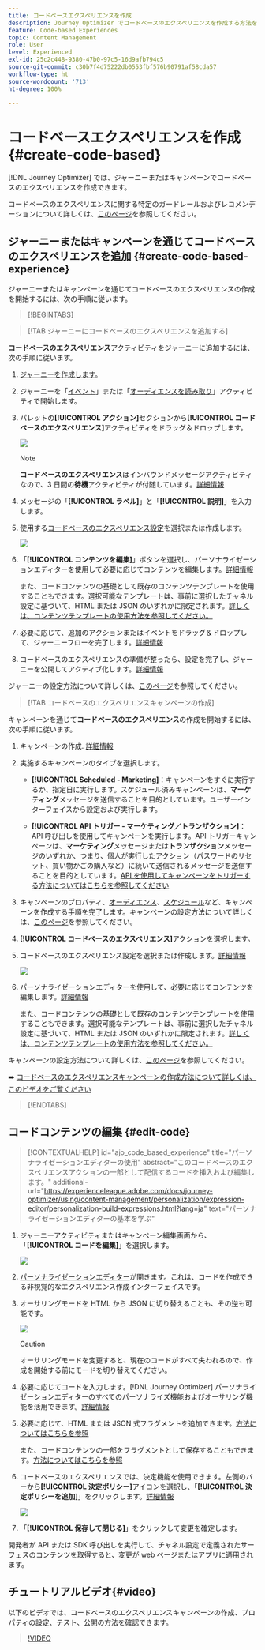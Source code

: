 ```yaml
---
title: コードベースエクスペリエンスを作成
description: Journey Optimizer でコードベースのエクスペリエンスを作成する方法を学ぶ
feature: Code-based Experiences
topic: Content Management
role: User
level: Experienced
exl-id: 25c2c448-9380-47b0-97c5-16d9afb794c5
source-git-commit: c30b7f4d75222db0553fbf576b90791af58cda57
workflow-type: ht
source-wordcount: '713'
ht-degree: 100%

---
```


# コードベースエクスペリエンスを作成 {#create-code-based}

[!DNL Journey Optimizer] では、ジャーニーまたはキャンペーンでコードベースのエクスペリエンスを作成できます。

コードベースのエクスペリエンスに関する特定のガードレールおよびレコメンデーションについて詳しくは、[このページ](code-based-prerequisites.md)を参照してください。

## ジャーニーまたはキャンペーンを通じてコードベースのエクスペリエンスを追加 {#create-code-based-experience}

ジャーニーまたはキャンペーンを通じてコードベースのエクスペリエンスの作成を開始するには、次の手順に従います。

>[!BEGINTABS]

>[!TAB ジャーニーにコードベースのエクスペリエンスを追加する]

**コードベースのエクスペリエンス**&#x200B;アクティビティをジャーニーに追加するには、次の手順に従います。

1. [ジャーニーを作成します](../building-journeys/journey-gs.md)。

1. ジャーニーを「[イベント](../building-journeys/general-events.md)」または「[オーディエンスを読み取り](../building-journeys/read-audience.md)」アクティビティで開始します。

1. パレットの&#x200B;**[!UICONTROL アクション]**&#x200B;セクションから&#x200B;**[!UICONTROL コードベースのエクスペリエンス]**&#x200B;アクティビティをドラッグ＆ドロップします。

   ![](assets/code-based-activity-journey.png)

   >[!NOTE]
   >
   >**コードベースのエクスペリエンス**&#x200B;はインバウンドメッセージアクティビティなので、3 日間の&#x200B;**待機**&#x200B;アクティビティが付随しています。[詳細情報](../building-journeys/wait-activity.md#auto-wait-node)

1. メッセージの「**[!UICONTROL ラベル]**」と「**[!UICONTROL 説明]**」を入力します。

1. 使用する[コードベースのエクスペリエンス設定](code-based-configuration.md)を選択または作成します。

   ![](assets/code-based-activity-config.png)

1. 「**[!UICONTROL コンテンツを編集]**」ボタンを選択し、パーソナライゼーションエディターを使用して必要に応じてコンテンツを編集します。[詳細情報](#edit-code)

   また、コードコンテンツの基礎として既存のコンテンツテンプレートを使用することもできます。選択可能なテンプレートは、事前に選択したチャネル設定に基づいて、HTML または JSON のいずれかに限定されます。[詳しくは、コンテンツテンプレートの使用方法を参照してください。](../content-management/use-content-templates.md)

1. 必要に応じて、追加のアクションまたはイベントをドラッグ＆ドロップして、ジャーニーフローを完了します。[詳細情報](../building-journeys/about-journey-activities.md)

1. コードベースのエクスペリエンスの準備が整ったら、設定を完了し、ジャーニーを公開してアクティブ化します。[詳細情報](../building-journeys/publishing-the-journey.md)

ジャーニーの設定方法について詳しくは、[このページ](../building-journeys/journey-gs.md)を参照してください。

>[!TAB コードベースのエクスペリエンスキャンペーンの作成]

キャンペーンを通じて&#x200B;**コードベースのエクスペリエンス**&#x200B;の作成を開始するには、次の手順に従います。

1. キャンペーンの作成. [詳細情報](../campaigns/create-campaign.md)

1. 実施するキャンペーンのタイプを選択します。

   * **[!UICONTROL Scheduled - Marketing]**：キャンペーンをすぐに実行するか、指定日に実行します。スケジュール済みキャンペーンは、**マーケティング**&#x200B;メッセージを送信することを目的としています。ユーザーインターフェイスから設定および実行します。

   * **[!UICONTROL API トリガー - マーケティング／トランザクション]**：API 呼び出しを使用してキャンペーンを実行します。API トリガーキャンペーンは、**マーケティング**&#x200B;メッセージまたは&#x200B;**トランザクション**&#x200B;メッセージのいずれか、つまり、個人が実行したアクション（パスワードのリセット、買い物かごの購入など）に続いて送信されるメッセージを送信することを目的としています。[API を使用してキャンペーンをトリガーする方法についてはこちらを参照してください](../campaigns/api-triggered-campaigns.md)

1. キャンペーンのプロパティ、[オーディエンス](../audience/about-audiences.md)、[スケジュール](../campaigns/create-campaign.md#schedule)など、キャンペーンを作成する手順を完了します。キャンペーンの設定方法について詳しくは、[このページ](../campaigns/get-started-with-campaigns.md)を参照してください。

1. **[!UICONTROL コードベースのエクスペリエンス]**&#x200B;アクションを選択します。

1. コードベースのエクスペリエンス設定を選択または作成します。[詳細情報](code-based-configuration.md)

   ![](assets/code-based-campaign-surface.png)

1. パーソナライゼーションエディターを使用して、必要に応じてコンテンツを編集します。[詳細情報](#edit-code)

   また、コードコンテンツの基礎として既存のコンテンツテンプレートを使用することもできます。選択可能なテンプレートは、事前に選択したチャネル設定に基づいて、HTML または JSON のいずれかに限定されます。[詳しくは、コンテンツテンプレートの使用方法を参照してください。](../content-management/use-content-templates.md)

   <!--![](assets/code-based-campaign-edit-content.png)-->

キャンペーンの設定方法について詳しくは、[このページ](../campaigns/get-started-with-campaigns.md)を参照してください。

➡️ [コードベースのエクスペリエンスキャンペーンの作成方法について詳しくは、このビデオをご覧ください](#video)

>[!ENDTABS]

## コードコンテンツの編集 {#edit-code}

>[!CONTEXTUALHELP]
>id="ajo_code_based_experience"
>title="パーソナライゼーションエディターの使用"
>abstract="このコードベースのエクスペリエンスアクションの一部として配信するコードを挿入および編集します。"
>additional-url="https://experienceleague.adobe.com/docs/journey-optimizer/using/content-management/personalization/expression-editor/personalization-build-expressions.html?lang=ja" text="パーソナライゼーションエディターの基本を学ぶ"

1. ジャーニーアクティビティまたはキャンペーン編集画面から、「**[!UICONTROL コードを編集]**」を選択します。

   ![](assets/code-based-campaign-edit-code.png)

1. [パーソナライゼーションエディター](../personalization/personalization-build-expressions.md)が開きます。これは、コードを作成できる非視覚的なエクスペリエンス作成インターフェイスです。

1. オーサリングモードを HTML から JSON に切り替えることも、その逆も可能です。

   ![](assets/code-based-campaign-code-editor.png)

   >[!CAUTION]
   >
   >オーサリングモードを変更すると、現在のコードがすべて失われるので、作成を開始する前にモードを切り替えてください。

1. 必要に応じてコードを入力します。[!DNL Journey Optimizer] パーソナライゼーションエディターのすべてのパーソナライズ機能およびオーサリング機能を活用できます。[詳細情報](../personalization/personalization-build-expressions.md)

1. 必要に応じて、HTML または JSON 式フラグメントを追加できます。[方法についてはこちらを参照](../personalization/use-expression-fragments.md)

   また、コードコンテンツの一部をフラグメントとして保存することもできます。[方法についてはこちらを参照](../content-management/fragments.md#save-as-expression-fragment)

1. コードベースのエクスペリエンスでは、決定機能を使用できます。左側のバーから&#x200B;**[!UICONTROL 決定ポリシー]**&#x200B;アイコンを選択し、「**[!UICONTROL 決定ポリシーを追加]**」をクリックします。[詳細情報](../experience-decisioning/create-decision.md)

   ![](assets/code-based-campaign-create-decision.png)

1. 「**[!UICONTROL 保存して閉じる]**」をクリックして変更を確定します。

開発者が API または SDK 呼び出しを実行して、チャネル設定で定義されたサーフェスのコンテンツを取得すると、変更が web ページまたはアプリに適用されます。

## チュートリアルビデオ{#video}

以下のビデオでは、コードベースのエクスペリエンスキャンペーンの作成、プロパティの設定、テスト、公開の方法を確認できます。

>[!VIDEO](https://video.tv.adobe.com/v/3428868/?quality=12&learn=on)
